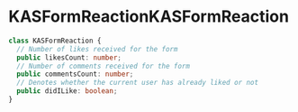 # <a name="kasformreaction"></a><span data-ttu-id="e0604-101">KASFormReaction</span><span class="sxs-lookup"><span data-stu-id="e0604-101">KASFormReaction</span></span>
```typescript
class KASFormReaction {
  // Number of likes received for the form
  public likesCount: number;
  // Number of comments received for the form
  public commentsCount: number;
  // Denotes whether the current user has already liked or not
  public didILike: boolean;
}
```

